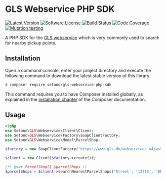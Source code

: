 # GLS Webservice PHP SDK

[![Latest Version][ico-version]][link-packagist]
[![Software License][ico-license]](LICENSE)
[![Build Status][ico-github-actions]][link-github-actions]
[![Code Coverage][ico-code-coverage]][link-code-coverage]
[![Mutation testing][ico-infection]][link-infection]

A PHP SDK for the [GLS webservice](https://www.gls.dk/webservices_v4/wsShopFinder.asmx) which is very commonly used to search for nearby pickup points.

## Installation

Open a command console, enter your project directory and execute the following command to download the latest stable version of this library:

```bash
$ composer require setono/gls-webservice-php-sdk
```

This command requires you to have Composer installed globally, as explained in the [installation chapter](https://getcomposer.org/doc/00-intro.md) of the Composer documentation.

## Usage
```php
<?php
use Setono\GLS\Webservice\Client\Client;
use Setono\GLS\Webservice\Factory\SoapClientFactory;
use Setono\GLS\Webservice\Model\ParcelShop;

$factory = new SoapClientFactory('https://www.gls.dk/webservices_v4/wsShopFinder.asmx?WSDL');

$client = new Client($factory->create());

/** @var ParcelShop[] $parcelShops */
$parcelShops = $client->searchNearestParcelShops('Street', '12313', 'DK');
```

[ico-version]: https://poser.pugx.org/setono/gls-webservice-php-sdk/v/stable
[ico-license]: https://poser.pugx.org/setono/gls-webservice-php-sdk/license
[ico-github-actions]: https://github.com/Setono/gls-webservice-php-sdk/workflows/build/badge.svg
[ico-code-coverage]: https://codecov.io/gh/Setono/gls-webservice-php-sdk/branch/master/graph/badge.svg
[ico-infection]: https://img.shields.io/endpoint?style=flat&url=https%3A%2F%2Fbadge-api.stryker-mutator.io%2Fgithub.com%2FSetono%2Fgls-webservice-php-sdk%2Fmaster

[link-packagist]: https://packagist.org/packages/setono/gls-webservice-php-sdk
[link-github-actions]: https://github.com/Setono/gls-webservice-php-sdk/actions
[link-code-coverage]: https://codecov.io/gh/Setono/gls-webservice-php-sdk
[link-infection]: https://dashboard.stryker-mutator.io/reports/github.com/Setono/gls-webservice-php-sdk/master
